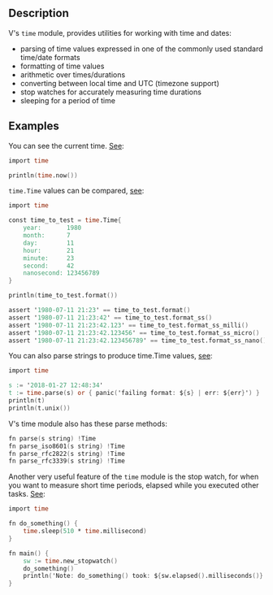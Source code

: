 ## Description

V's `time` module, provides utilities for working with time and dates:

- parsing of time values expressed in one of the commonly used standard time/date formats
- formatting of time values
- arithmetic over times/durations
- converting between local time and UTC (timezone support)
- stop watches for accurately measuring time durations
- sleeping for a period of time

## Examples

You can see the current time. [See](https://play.vlang.io/?query=c121a6dda7):

```v
import time

println(time.now())
```

`time.Time` values can be compared, [see](https://play.vlang.io/?query=133d1a0ce5):

```v
import time

const time_to_test = time.Time{
	year:       1980
	month:      7
	day:        11
	hour:       21
	minute:     23
	second:     42
	nanosecond: 123456789
}

println(time_to_test.format())

assert '1980-07-11 21:23' == time_to_test.format()
assert '1980-07-11 21:23:42' == time_to_test.format_ss()
assert '1980-07-11 21:23:42.123' == time_to_test.format_ss_milli()
assert '1980-07-11 21:23:42.123456' == time_to_test.format_ss_micro()
assert '1980-07-11 21:23:42.123456789' == time_to_test.format_ss_nano()
```

You can also parse strings to produce time.Time values,
[see](https://play.vlang.io/p/b02ca6027f):

```v
import time

s := '2018-01-27 12:48:34'
t := time.parse(s) or { panic('failing format: ${s} | err: ${err}') }
println(t)
println(t.unix())
```

V's time module also has these parse methods:

```v ignore
fn parse(s string) !Time
fn parse_iso8601(s string) !Time
fn parse_rfc2822(s string) !Time
fn parse_rfc3339(s string) !Time
```

Another very useful feature of the `time` module is the stop watch,
for when you want to measure short time periods, elapsed while you
executed other tasks. [See](https://play.vlang.io/?query=f6c008bc34):

```v
import time

fn do_something() {
	time.sleep(510 * time.millisecond)
}

fn main() {
	sw := time.new_stopwatch()
	do_something()
	println('Note: do_something() took: ${sw.elapsed().milliseconds()} ms')
}
```